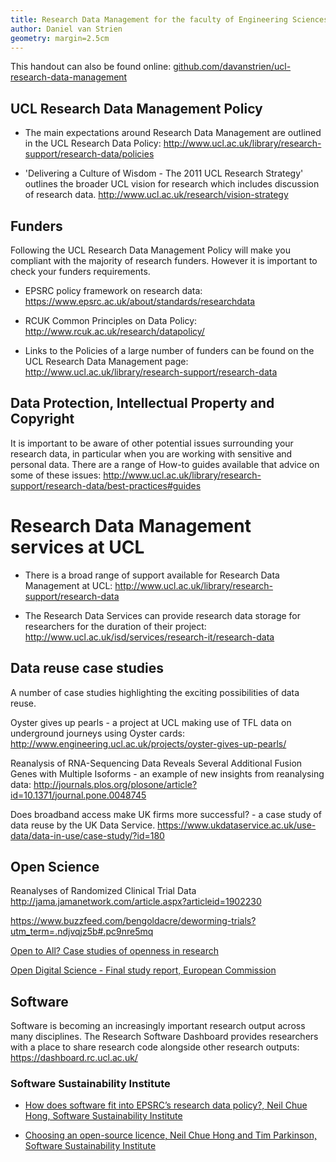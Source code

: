 ```yaml
---
title: Research Data Management for the faculty of Engineering Sciences
author: Daniel van Strien
geometry: margin=2.5cm
---
```

This handout can also be found online: [github.com/davanstrien/ucl-research-data-management](https://github.com/davanstrien/ucl-research-data-management)

<!---## Introduction

With the growth of electronic data resulting from research, the desire for funders to get maximum benefit from their spending and a general shift to open scholarly practices research data management has become an increasingly important issue for researchers at all stages of their research career. The UCL research data management policy intends to help researchers effectively manage their research data. This handout outlines support, further resources and research relevant to researchers in the Faculty of Engineering Sciences. -->

## UCL Research Data Management Policy

* The main expectations around Research Data Management are outlined in the
 UCL Research Data Policy: <http://www.ucl.ac.uk/library/research-support/research-data/policies> 
 
* 'Delivering a Culture of Wisdom - The 2011 UCL Research Strategy' outlines the broader UCL vision for research which includes discussion of research data. 
<http://www.ucl.ac.uk/research/vision-strategy> 

## Funders 

Following the UCL Research Data Management Policy will make you compliant with the majority of research funders. However it is important to check your funders requirements.  

* EPSRC policy framework on research data: <https://www.epsrc.ac.uk/about/standards/researchdata>

* RCUK Common Principles on Data Policy: <http://www.rcuk.ac.uk/research/datapolicy/>  

* Links to the Policies of a large number of funders can be found on the UCL Research Data Management page: <http://www.ucl.ac.uk/library/research-support/research-data>

## Data Protection, Intellectual Property and Copyright
It is important to be aware of other potential issues surrounding your research data, in particular when you are working with sensitive and personal data. There are a range of How-to guides available that advice on some of these issues: <http://www.ucl.ac.uk/library/research-support/research-data/best-practices#guides>

# Research Data Management services at UCL

* There is a broad range of support available for Research Data Management at UCL: <http://www.ucl.ac.uk/library/research-support/research-data>

* The Research Data Services can provide research data storage for researchers for the duration of their project: <http://www.ucl.ac.uk/isd/services/research-it/research-data>


## Data reuse case studies 

A number of case studies highlighting the exciting possibilities of data reuse. 

Oyster gives up pearls - a project at UCL making use of TFL data on underground journeys using Oyster cards: <http://www.engineering.ucl.ac.uk/projects/oyster-gives-up-pearls/>

Reanalysis of RNA-Sequencing Data Reveals Several Additional Fusion Genes with Multiple Isoforms - an example of new insights from reanalysing data: <http://journals.plos.org/plosone/article?id=10.1371/journal.pone.0048745>

Does broadband access make UK firms more successful? - a case study of data reuse by the UK Data Service.
<https://www.ukdataservice.ac.uk/use-data/data-in-use/case-study/?id=180>



## Open Science 

Reanalyses of Randomized Clinical Trial Data 
http://jama.jamanetwork.com/article.aspx?articleid=1902230


https://www.buzzfeed.com/bengoldacre/deworming-trials?utm_term=.ndjvqjz5b#.pc9nre5mq

[Open to All? Case studies of openness in research](http://www.rin.ac.uk/system/files/attachments/NESTA-RIN_Open_Science_V01_0.pdf)  

[Open Digital Science - Final study report, European Commission](https://ec.europa.eu/digital-single-market/en/news/open-digital-science-final-study-report)
 

## Software

Software is becoming an increasingly important research output across many disciplines. The Research Software Dashboard provides researchers with a place to share research code alongside other research outputs: <https://dashboard.rc.ucl.ac.uk/>

### Software Sustainability Institute 

* [How does software fit into EPSRC’s research data policy?,  Neil Chue Hong, Software Sustainability Institute](https://www.software.ac.uk/resources/guides/epsrc-research-data-policy-and-software)

* [Choosing an open-source licence, Neil Chue Hong and Tim Parkinson, Software Sustainability Institute](https://www.software.ac.uk/resources/guides/adopting-open-source-licence)


